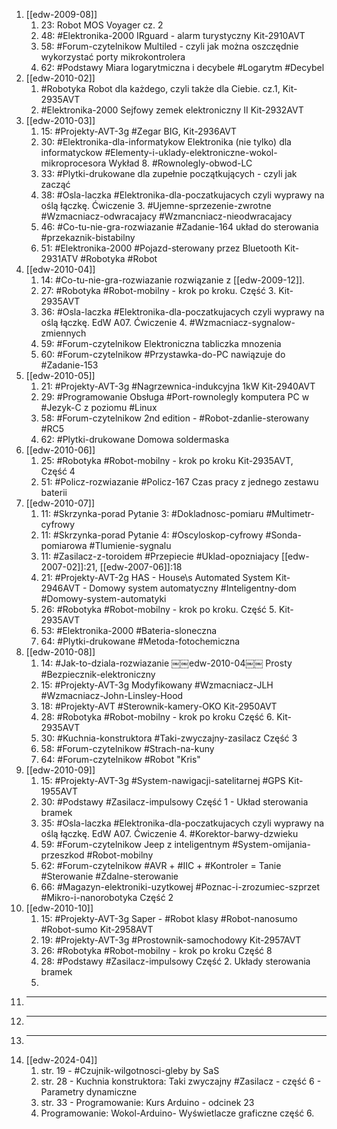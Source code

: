 1. [[edw-2009-08]]
	1. 23: Robot MOS Voyager cz. 2 
	2. 48: #Elektronika-2000 IRguard - alarm turystyczny Kit-2910AVT
	3. 58: #Forum-czytelnikow Multiled - czyli jak można oszczędnie wykorzystać porty mikrokontrolera
	4. 62: #Podstawy Miara logarytmiczna i decybele #Logarytm #Decybel
2. [[edw-2010-02]]
	1. #Robotyka Robot dla każdego, czyli także dla Ciebie. cz.1, Kit-2935AVT 
	2.  #Elektronika-2000 Sejfowy zemek elektroniczny II Kit-2932AVT
3. [[edw-2010-03]]
	1. 15: #Projekty-AVT-3g #Zegar BIG, Kit-2936AVT
	2. 30: #Elektronika-dla-informatykow Elektronika (nie tylko) dla informatyckow #Elementy-i-uklady-elektroniczne-wokol-mikroprocesora Wykład 8. #Rownolegly-obwod-LC
	3. 33: #Plytki-drukowane dla zupełnie początkujących - czyli jak zacząć 
	4. 38: #Osla-laczka #Elektronika-dla-poczatkujacych czyli wyprawy na oślą łączkę. Ćwiczenie 3. #Ujemne-sprzezenie-zwrotne #Wzmacniacz-odwracajacy #Wzmancniacz-nieodwracajacy 
	5. 46: #Co-tu-nie-gra-rozwiazanie #Zadanie-164 układ do sterowania #przekaznik-bistabilny
	6. 51: #Elektronika-2000 #Pojazd-sterowany przez Bluetooth Kit-2931ATV #Robotyka #Robot 
4. [[edw-2010-04]]
	1. 14: #Co-tu-nie-gra-rozwiazanie rozwiązanie z [[edw-2009-12]]. 
	2. 27: #Robotyka #Robot-mobilny - krok po kroku. Część 3.  Kit-2935AVT
	3. 36: #Osla-laczka #Elektronika-dla-poczatkujacych  czyli wyprawy na oślą łączkę. EdW A07. Ćwiczenie 4. #Wzmacniacz-sygnalow-zmiennych
	4. 59: #Forum-czytelnikow Elektroniczna tabliczka mnozenia 
	5. 60: #Forum-czytelnikow #Przystawka-do-PC nawiązuje do #Zadanie-153
5. [[edw-2010-05]]
	1. 21: #Projekty-AVT-3g #Nagrzewnica-indukcyjna 1kW Kit-2940AVT
	2. 29: #Programowanie Obsługa #Port-rownolegly komputera PC w #Jezyk-C z poziomu #Linux 
	3. 58: #Forum-czytelnikow 2nd edition - #Robot-zdanlie-sterowany #RC5 
	4. 62: #Plytki-drukowane Domowa soldermaska
6. [[edw-2010-06]]
	1. 25: #Robotyka #Robot-mobilny  - krok po kroku Kit-2935AVT, Część 4
	2. 51: #Policz-rozwiazanie #Policz-167 Czas pracy z jednego zestawu baterii
7. [[edw-2010-07]]
	1. 11: #Skrzynka-porad Pytanie 3: #Dokladnosc-pomiaru #Multimetr-cyfrowy 
	2. 11: #Skrzynka-porad Pytanie 4: #Oscyloskop-cyfrowy #Sonda-pomiarowa #Tlumienie-sygnalu
	3. 11: #Zasilacz-z-toroidem #Przepiecie #Uklad-opozniajacy [[edw-2007-02]]:21, [[edw-2007-06]]:18
	4. 21: #Projekty-AVT-2g HAS - House\s Automated System Kit-2946AVT - Domowy system automatyczny #Inteligentny-dom #Domowy-system-automatyki
	5. 26: #Robotyka #Robot-mobilny - krok po kroku. Część 5. Kit-2935AVT
	6. 53: #Elektronika-2000 #Bateria-sloneczna 
	7. 64: #Plytki-drukowane #Metoda-fotochemiczna 
8. [[edw-2010-08]]
	1. 14: #Jak-to-dziala-rozwiazanie ￼￼edw-2010-04￼￼ Prosty #Bezpiecznik-elektroniczny 
	2. 15: #Projekty-AVT-3g Modyfikowany #Wzmacniacz-JLH #Wzmacniacz-John-Linsley-Hood 
	3. 18: #Projekty-AVT #Sterownik-kamery-OKO Kit-2950AVT
	4. 28: #Robotyka #Robot-mobilny - krok po kroku Część 6. Kit-2935AVT
	5. 30: #Kuchnia-konstruktora #Taki-zwyczajny-zasilacz Część 3
	6. 58: #Forum-czytelnikow #Strach-na-kuny
	7. 64: #Forum-czytelnikow #Robot "Kris"
9. [[edw-2010-09]]
	1. 15: #Projekty-AVT-3g #System-nawigacji-satelitarnej #GPS Kit-1955AVT
	2. 30: #Podstawy #Zasilacz-impulsowy Część 1 - Układ sterowania bramek
	3. 35: #Osla-laczka #Elektronika-dla-poczatkujacych czyli wyprawy na oślą łączkę. EdW A07. Ćwiczenie 4. #Korektor-barwy-dzwieku 
	4. 59: #Forum-czytelnikow Jeep z inteligentnym #System-omijania-przeszkod #Robot-mobilny 
	5. 62: #Forum-czytelnikow #AVR + #IIC + #Kontroler = Tanie #Sterowanie #Zdalne-sterowanie 
	6. 66: #Magazyn-elektroniki-uzytkowej #Poznac-i-zrozumiec-szprzet #Mikro-i-nanorobotyka Część 2
10. [[edw-2010-10]]
	1. 15: #Projekty-AVT-3g Saper - #Robot klasy #Robot-nanosumo #Robot-sumo Kit-2958AVT
	2. 19: #Projekty-AVT-3g #Prostownik-samochodowy Kit-2957AVT
	3. 26: #Robotyka #Robot-mobilny - krok po kroku Część 8
	4. 28: #Podstawy #Zasilacz-impulsowy Część 2. Układy sterowania bramek
	5. 
11. ------
12. ------
13. -------
14. [[edw-2024-04]]
	1. str. 19 - #Czujnik-wilgotnosci-gleby  by SaS
	2. str. 28 - Kuchnia konstruktora: Taki zwyczajny #Zasilacz - część 6 - Parametry dynamiczne
	3. str. 33 - Programowanie: Kurs Arduino - odcinek 23
	4. Programowanie: Wokol-Arduino- Wyświetlacze graficzne część 6.